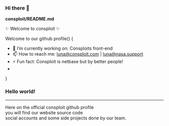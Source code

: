 ### Hi there 👋

**consploit/README.md** 

✨ Welcome to consploit ✨

Welcome to our github profile() {
  - 🔭 I’m currently working on: Consploits front-end
  - 📫 How to reach me: luna@consploit.com | luna@nasa.support
  - ⚡ Fun fact: Consploit is netbase but by better people!
  - 
}

<p>
  <cetner>
      <h3>Hello world!</h3>
        <hr>
          Here on the official consploit github profile<br>
          you will find our website source code<br>
          social accounts and some side projects done by our team.
</p>
